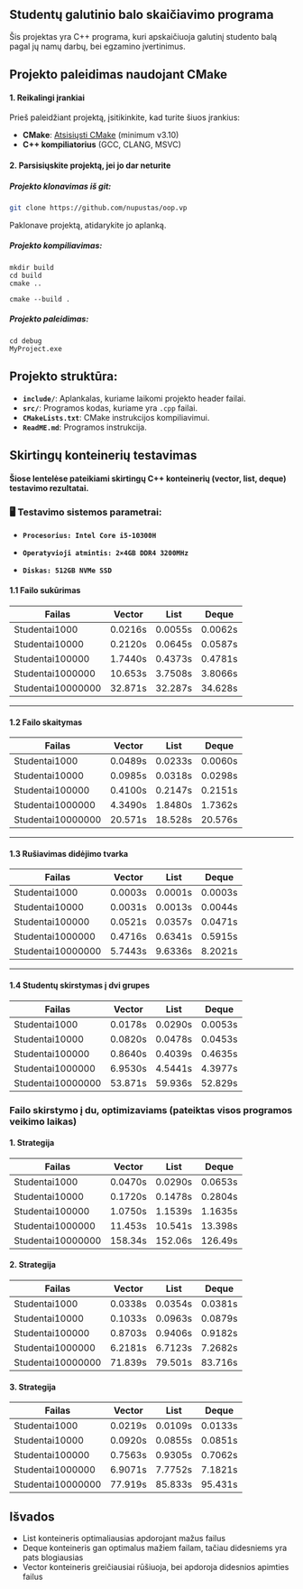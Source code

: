## Studentų galutinio balo skaičiavimo programa

Šis projektas yra C++ programa, kuri apskaičiuoja galutinį studento balą pagal jų namų darbų, bei egzamino įvertinimus.

## Projekto paleidimas naudojant CMake

#### 1. Reikalingi įrankiai
Prieš paleidžiant projektą, įsitikinkite, kad turite šiuos įrankius:

- **CMake**: [Atsisiųsti CMake](https://cmake.org/download/) (minimum v3.10)
- **C++ kompiliatorius** (GCC, CLANG, MSVC)

#### 2. Parsisiųskite projektą, jei jo dar neturite
##### Projekto klonavimas iš git:
```bash
git clone https://github.com/nupustas/oop.vp
```
Paklonave projektą, atidarykite jo aplanką.

##### Projekto kompiliavimas:
```
mkdir build
cd build
cmake ..
```
```
cmake --build .
```
##### Projekto paleidimas:
```
cd debug
MyProject.exe
```
## Projekto struktūra:

- **`include/`**: Aplankalas, kuriame laikomi projekto header failai.
- **`src/`**: Programos kodas, kuriame yra `.cpp` failai.
- **`CMakeLists.txt`**: CMake instrukcijos kompiliavimui.
- **`ReadME.md`**: Programos instrukcija.


## Skirtingų konteinerių testavimas
#### Šiose lentelėse pateikiami skirtingų C++ konteinerių (vector, list, deque) testavimo rezultatai.  

### 🖥 Testavimo sistemos parametrai:

- **`Procesorius: Intel Core i5-10300H `**

- **`Operatyvioji atmintis: 2×4GB DDR4 3200MHz`**

- **`Diskas: 512GB NVMe SSD`**

#### 1.1 Failo sukūrimas

| Failas             | Vector   | List     | Deque    |        
|-------------------|----------|----------|----------|    
| Studentai1000     |  0.0216s |  0.0055s |  0.0062s |
| Studentai10000    |  0.2120s |  0.0645s |  0.0587s | 
| Studentai100000   |  1.7440s |  0.4373s |  0.4781s | 
| Studentai1000000  |  10.653s |  3.7508s |  3.8066s | 
| Studentai10000000 |  32.871s |  32.287s |  34.628s | 

---------------------------------------------------------------------------------------------------
#### 1.2 Failo skaitymas
                               
| Failas            | Vector   | List     | Deque    |        
|-------------------|----------|----------|----------|    
| Studentai1000     |  0.0489s |  0.0233s |  0.0060s |
| Studentai10000    |  0.0985s |  0.0318s |  0.0298s | 
| Studentai100000   |  0.4100s |  0.2147s |  0.2151s | 
| Studentai1000000  |  4.3490s |  1.8480s |  1.7362s | 
| Studentai10000000 |  20.571s |  18.528s |  20.576s | 

---------------------------------------------------------------------------------------------------
#### 1.3 Rušiavimas didėjimo tvarka
                               
| Failas            | Vector   | List     | Deque    |        
|-------------------|----------|----------|----------|    
| Studentai1000     |  0.0003s |  0.0001s |  0.0003s |
| Studentai10000    |  0.0031s |  0.0013s |  0.0044s | 
| Studentai100000   |  0.0521s |  0.0357s |  0.0471s | 
| Studentai1000000  |  0.4716s |  0.6341s |  0.5915s | 
| Studentai10000000 |  5.7443s |  9.6336s |  8.2021s |  

---------------------------------------------------------------------------------------------------
#### 1.4 Studentų skirstymas į dvi grupes
                               
| Failas            | Vector   | List     | Deque    |        
|-------------------|----------|----------|----------|    
| Studentai1000     |  0.0178s |  0.0290s |  0.0053s |
| Studentai10000    |  0.0820s |  0.0478s |  0.0453s | 
| Studentai100000   |  0.8640s |  0.4039s |  0.4635s | 
| Studentai1000000  |  6.9530s |  4.5441s |  4.3977s | 
| Studentai10000000 |  53.871s |  59.936s |  52.829s | 


### Failo skirstymo į du, optimizaviams (pateiktas visos programos veikimo laikas)

#### 1. Strategija

| Failas            | Vector   | List     | Deque    |        
|-------------------|----------|----------|----------|    
| Studentai1000     |  0.0470s |  0.0290s |  0.0653s |
| Studentai10000    |  0.1720s |  0.1478s |  0.2804s | 
| Studentai100000   |  1.0750s |  1.1539s |  1.1635s | 
| Studentai1000000  |  11.453s |  10.541s |  13.398s | 
| Studentai10000000 |  158.34s |  152.06s |  126.49s | 


#### 2. Strategija

| Failas            | Vector   | List     | Deque    |        
|-------------------|----------|----------|----------|    
| Studentai1000     |  0.0338s |  0.0354s |  0.0381s |
| Studentai10000    |  0.1033s |  0.0963s |  0.0879s | 
| Studentai100000   |  0.8703s |  0.9406s |  0.9182s | 
| Studentai1000000  |  6.2181s |  6.7123s |  7.2682s | 
| Studentai10000000 |  71.839s |  79.501s |  83.716s | 


#### 3. Strategija 

| Failas            | Vector   | List     | Deque    |        
|-------------------|----------|----------|----------|    
| Studentai1000     |  0.0219s |  0.0109s |  0.0133s |
| Studentai10000    |  0.0920s |  0.0855s |  0.0851s | 
| Studentai100000   |  0.7563s |  0.9305s |  0.7062s | 
| Studentai1000000  |  6.9071s |  7.7752s |  7.1821s | 
| Studentai10000000 |  77.919s |  85.833s |  95.431s | 

## Išvados
* List konteineris optimaliausias apdorojant mažus failus
* Deque konteineris gan optimalus mažiem failam, tačiau didesniems yra pats blogiausias
* Vector konteineris greičiausiai rūšiuoja, bei apdoroja didesnios apimties failus


